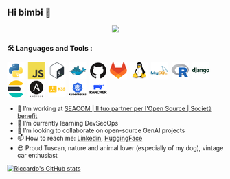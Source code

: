 ## Hi bimbi 👋

<div id="header" align="center">
  <img src="https://i.giphy.com/media/v1.Y2lkPTc5MGI3NjExdjZtbzdkNnRmNjJpYmEzYTBnbjZuYmNrMmUyZ2Z3dXhjdGpyM2F5ZSZlcD12MV9pbnRlcm5hbF9naWZfYnlfaWQmY3Q9Zw/Ahb9gSd3WZZw9mHycV/giphy.gif" width="400px"/>
</div>

### :hammer_and_wrench: Languages and Tools :

<div>
  <img src="https://github.com/devicons/devicon/blob/master/icons/python/python-original.svg" title="Python" alt="Python" width="40" height="40"/>&nbsp;
  <img src="https://github.com/devicons/devicon/blob/master/icons/javascript/javascript-original.svg" title="JavaScript" alt="JavaScript" width="40" height="40"/>&nbsp;
  <img src="https://github.com/devicons/devicon/blob/master/icons/bash/bash-original.svg" title="Bash" alt="Bash" width="40" height="40"/>&nbsp;
  <img src="https://github.com/devicons/devicon/blob/master/icons/docker/docker-original.svg" title="Docker" alt="Docker" width="40" height="40"/>&nbsp;
  <img src="https://github.com/devicons/devicon/blob/master/icons/github/github-original.svg" title="Github" alt="Github" width="40" height="40"/>&nbsp;
  <img src="https://github.com/devicons/devicon/blob/master/icons/gitlab/gitlab-original.svg" title="Gitlab" alt="Gitlab" width="40" height="40"/>&nbsp;
  <img src="https://github.com/devicons/devicon/blob/master/icons/linux/linux-original.svg" title="Linux" alt="Linux" width="40" height="40"/>&nbsp;
  <img src="https://github.com/devicons/devicon/blob/master/icons/mysql/mysql-original-wordmark.svg" title="MySQL" alt="MySQL" width="40" height="40"/>&nbsp;
  <img src="https://github.com/devicons/devicon/blob/master/icons/r/r-original.svg" title="R" alt="R" width="40" height="40"/>&nbsp;
  <img src="https://github.com/devicons/devicon/blob/master/icons/django/django-plain-wordmark.svg" title="Django" alt="Django" width="40" height="40"/>&nbsp;
  <img src="https://github.com/devicons/devicon/blob/master/icons/elasticsearch/elasticsearch-original.svg" title="ElasticSearch" alt="ElasticSearch" width="40" height="40"/>&nbsp;
  <img src="https://github.com/devicons/devicon/blob/master/icons/ansible/ansible-original-wordmark.svg" title="Ansible" alt="Ansible" width="40" height="40"/>&nbsp;
  <img src="https://github.com/devicons/devicon/blob/master/icons/k3s/k3s-plain-wordmark.svg" title="k3s" alt="k3s" width="40" height="40"/>&nbsp;
  <img src="https://github.com/devicons/devicon/blob/master/icons/kubernetes/kubernetes-original-wordmark.svg" title="k8s" alt="k8s" width="40" height="40"/>&nbsp;
  <img src="https://github.com/devicons/devicon/blob/master/icons/rancher/rancher-original-wordmark.svg" title="Rancher" alt="Rancher" width="40" height="40"/>&nbsp;
 </div>


- 🔭 I’m working at [SEACOM | Il tuo partner per l'Open Source | Società benefit](https://www.linkedin.com/company/seacom/)
- 🌱 I’m currently learning DevSecOps 
- 👯 I’m looking to collaborate on open-source GenAI projects
- 📫 How to reach me: [Linkedin](https://www.linkedin.com/in/riccardo-toti/), [HuggingFace](https://huggingface.co/nonsonpratico)
- :sunglasses: Proud Tuscan, nature and animal lover (especially of my dog), vintage car enthusiast


[![Riccardo's GitHub stats](https://github-readme-stats.vercel.app/api?username=RiccardoTOTI&theme=radical)](https://github.com/anuraghazra/github-readme-stats)
